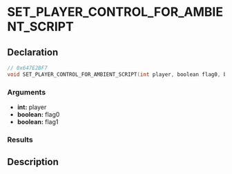 # SET_PLAYER_CONTROL_FOR_AMBIENT_SCRIPT

## Declaration
```cpp
// 0x647E2BF7
void SET_PLAYER_CONTROL_FOR_AMBIENT_SCRIPT(int player, boolean flag0, boolean flag1);
```

### Arguments
- **int:** player
- **boolean:** flag0
- **boolean:** flag1

### Results

## Description
